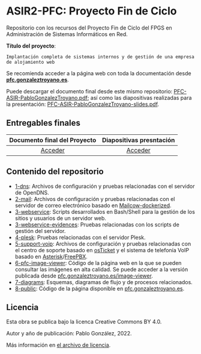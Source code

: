 # ASIR2-PFC: Proyecto Fin de Ciclo
Repositorio con los recursos del Proyecto Fin de Ciclo del FPGS en Administración de Sistemas Informáticos en Red.

**Título del proyecto**:
```
Implantación completa de sistemas internos y de gestión de una empresa de alojamiento web
```

Se recomienda acceder a la página web con toda la documentación desde [**pfc.gonzaleztroyano.es**](https://pfc.gonzaleztroyano.es/?utm_source=github&utm_content=readme). 

Puede descargar el documento final desde este mismo repositorio: [PFC-ASIR-PabloGonzalezTroyano.pdf](./PFC-ASIR-PabloGonzalezTroyano.pdf); así como las diapositivas realizadas para la presentación: [PFC-ASIR-PabloGonzalezTroyano-slides.pdf](./PFC-ASIR-PabloGonzalezTroyano-slides.pdf). 

## Entregables finales
|           Documento final del Proyecto         |                 Diapositivas presntación               |
| :--------------------------------------------: | :----------------------------------------------------: |
| [Acceder](./PFC-ASIR-PabloGonzalezTroyano.pdf) |  [Acceder](./PFC-ASIR-PabloGonzalezTroyano-slides.pdf) |


## Contenido del repositorio

 - [1-dns](./1-dns/): Archivos de configuración y pruebas relacionadas con el servidor de OpenDNS.
 - [2-mail](./2-mail/): Archivos de configuración y pruebas relacionadas con el servidor de correo electrónico basado en [Mailcow-dockerized](https://github.com/mailcow/mailcow-dockerized).
 - [3-webservice](https://github.com/gonzaleztroyano/ASIR2-IAW-SCRIPT): Scripts desarrollados en Bash/Shell para la gestión de los sitios y usuarios de un servidor web. 
 - [3-webservice-evidences](./3-webservice-evidences/): Pruebas relacionadas con los scripts de gestión del servidor. 
 - [4-plesk](./4-plesk/): Pruebas relacionadas con el servidor Plesk.
 - [5-support-voip](./5-support-voip): Archivos de configuración y pruebas relacionadas con el centro de soporte basado en [osTicket](https://osticket.com/) y el sistema de telefonía VoIP basado en [Asterisk](https://www.asterisk.org/)/[FreePBX](https://www.freepbx.org/).
 - [6-pfc-image-viewer](./6-pfc-image-viewer/): Código de la página web en la que se pueden consultar las imágenes en alta calidad. Se puede acceder a la versión publicada desde [pfc.gonzaleztroyano.es/image-viewer](https://pfc.gonzaleztroyano.es/image-viewer?utm_source=github&utm_content=readme).
 - [7-diagrams](./7-diagrams/): Esquemas, diagramas de flujo y de procesos relacionados. 
 - [8-public](./8-public/): Código de la página disponible en [pfc.gonzaleztroyano.es](https://pfc.gonzaleztroyano.es/?utm_source=github&utm_content=readme).


## Licencia
Esta obra se publica bajo la licenca Creative Commons BY 4.0.

Autor y año de publicación: Pablo González, 2022.

Más información en [el archivo de licencia](./license.md).